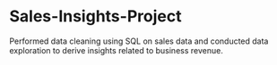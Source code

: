 # Sales-Insights-Project
Performed data cleaning using SQL on sales data and conducted data exploration to derive insights related to business revenue.
